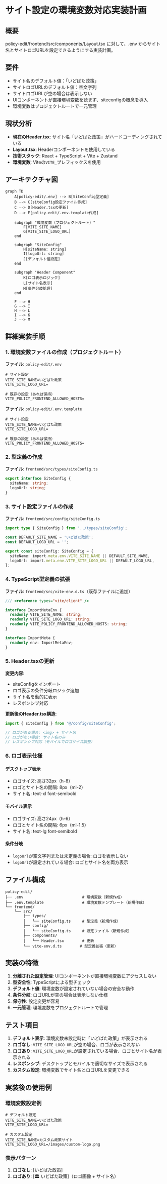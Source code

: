 # サイト設定の環境変数対応実装計画

## 概要
policy-edit/frontend/src/components/Layout.tsx に対して、.env からサイト名とサイトロゴURLを設定できるようにする実装計画。

## 要件
- サイト名のデフォルト値：「いどばた政策」
- サイトロゴURLのデフォルト値：空文字列
- サイトロゴURLが空の場合は表示しない
- UIコンポーネントが直接環境変数を読まず、siteconfigの概念を導入
- 環境変数はプロジェクトルートで一元管理

## 現状分析
- **現在のHeader.tsx**: サイト名「いどばた政策」がハードコーディングされている
- **Layout.tsx**: Headerコンポーネントを使用している
- **技術スタック**: React + TypeScript + Vite + Zustand
- **環境変数**: Viteの`VITE_`プレフィックスを使用

## アーキテクチャ図

```mermaid
graph TD
    A[policy-edit/.env] --> B[SiteConfig型定義]
    B --> C[siteConfig設定ファイル作成]
    C --> D[Header.tsxの更新]
    D --> E[policy-edit/.env.template作成]

    subgraph "環境変数（プロジェクトルート）"
        F[VITE_SITE_NAME]
        G[VITE_SITE_LOGO_URL]
    end

    subgraph "SiteConfig"
        H[siteName: string]
        I[logoUrl: string]
        J[デフォルト値設定]
    end

    subgraph "Header Component"
        K[ロゴ表示ロジック]
        L[サイト名表示]
        M[条件分岐処理]
    end

    F --> H
    G --> I
    H --> L
    I --> K
    J --> M
```

## 詳細実装手順

### 1. 環境変数ファイルの作成（プロジェクトルート）

**ファイル**: `policy-edit/.env`
```env
# サイト設定
VITE_SITE_NAME=いどばた政策
VITE_SITE_LOGO_URL=

# 既存の設定（あれば保持）
VITE_POLICY_FRONTEND_ALLOWED_HOSTS=
```

**ファイル**: `policy-edit/.env.template`
```env
# サイト設定
VITE_SITE_NAME=いどばた政策
VITE_SITE_LOGO_URL=

# 既存の設定（あれば保持）
VITE_POLICY_FRONTEND_ALLOWED_HOSTS=
```

### 2. 型定義の作成

**ファイル**: `frontend/src/types/siteConfig.ts`
```typescript
export interface SiteConfig {
  siteName: string;
  logoUrl: string;
}
```

### 3. サイト設定ファイルの作成

**ファイル**: `frontend/src/config/siteConfig.ts`
```typescript
import type { SiteConfig } from '../types/siteConfig';

const DEFAULT_SITE_NAME = 'いどばた政策';
const DEFAULT_LOGO_URL = '';

export const siteConfig: SiteConfig = {
  siteName: import.meta.env.VITE_SITE_NAME || DEFAULT_SITE_NAME,
  logoUrl: import.meta.env.VITE_SITE_LOGO_URL || DEFAULT_LOGO_URL,
};
```

### 4. TypeScript型定義の拡張

**ファイル**: `frontend/src/vite-env.d.ts`（既存ファイルに追加）
```typescript
/// <reference types="vite/client" />

interface ImportMetaEnv {
  readonly VITE_SITE_NAME: string;
  readonly VITE_SITE_LOGO_URL: string;
  readonly VITE_POLICY_FRONTEND_ALLOWED_HOSTS: string;
}

interface ImportMeta {
  readonly env: ImportMetaEnv;
}
```

### 5. Header.tsxの更新

**変更内容**:
- siteConfigをインポート
- ロゴ表示の条件分岐ロジック追加
- サイト名を動的に表示
- レスポンシブ対応

**更新後のHeader.tsx構造**:
```typescript
import { siteConfig } from '@/config/siteConfig';

// ロゴがある場合: <img> + サイト名
// ロゴがない場合: サイト名のみ
// レスポンシブ対応（モバイルでロゴサイズ調整）
```

### 6. ロゴ表示仕様

#### デスクトップ表示
- ロゴサイズ: 高さ32px（h-8）
- ロゴとサイト名の間隔: 8px（ml-2）
- サイト名: text-xl font-semibold

#### モバイル表示
- ロゴサイズ: 高さ24px（h-6）
- ロゴとサイト名の間隔: 6px（ml-1.5）
- サイト名: text-lg font-semibold

#### 条件分岐
- `logoUrl`が空文字列または未定義の場合: ロゴを表示しない
- `logoUrl`が設定されている場合: ロゴとサイト名を両方表示

## ファイル構成

```
policy-edit/
├── .env                          # 環境変数（新規作成）
├── .env.template                 # 環境変数テンプレート（新規作成）
└── frontend/
    └── src/
        ├── types/
        │   └── siteConfig.ts     # 型定義（新規作成）
        ├── config/
        │   └── siteConfig.ts     # 設定ファイル（新規作成）
        ├── components/
        │   └── Header.tsx        # 更新
        └── vite-env.d.ts        # 型定義拡張（更新）
```

## 実装の特徴

1. **分離された設定管理**: UIコンポーネントが直接環境変数にアクセスしない
2. **型安全性**: TypeScriptによる型チェック
3. **デフォルト値**: 環境変数が設定されていない場合の安全な動作
4. **条件分岐**: ロゴURLが空の場合は表示しない仕様
5. **保守性**: 設定変更が容易
6. **一元管理**: 環境変数をプロジェクトルートで管理

## テスト項目

1. **デフォルト表示**: 環境変数未設定時に「いどばた政策」が表示される
2. **ロゴなし**: `VITE_SITE_LOGO_URL`が空の場合、ロゴが表示されない
3. **ロゴあり**: `VITE_SITE_LOGO_URL`が設定されている場合、ロゴとサイト名が表示される
4. **レスポンシブ**: デスクトップとモバイルで適切なサイズで表示される
5. **カスタム設定**: 環境変数でサイト名とロゴURLを変更できる

## 実装後の使用例

### 環境変数設定例
```env
# デフォルト設定
VITE_SITE_NAME=いどばた政策
VITE_SITE_LOGO_URL=

# カスタム設定
VITE_SITE_NAME=カスタム政策サイト
VITE_SITE_LOGO_URL=/images/custom-logo.png
```

### 表示パターン
1. **ロゴなし**: [いどばた政策]
2. **ロゴあり**: [🏛️ いどばた政策]（ロゴ画像 + サイト名）

